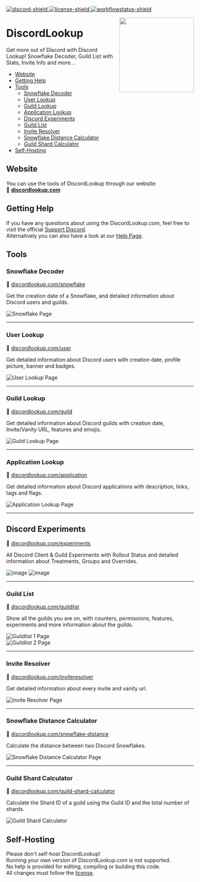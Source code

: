 [bot-invite]: https://discordlookup.com/invite?utm_source=github&utm_medium=readme&utm_campaign=discordlookup
[discord-invite]: https://discordlookup.com/discord
[license]: https://github.com/fbrettnich/DiscordLookup/blob/main/LICENSE
[discord-shield]: https://discord.com/api/guilds/980791496833908778/widget.png
[license-shield]: https://img.shields.io/github/license/fbrettnich/DiscordLookup?label=License
[workflowstatus-shield]: https://img.shields.io/github/workflow/status/fbrettnich/DiscordLookup/Publish%20Docker%20Container?label=Build

[ ![discord-shield][] ][discord-invite]
[ ![license-shield][] ][license]
[ ![workflowstatus-shield][] ](https://github.com/fbrettnich/DiscordLookup/actions/workflows/docker-publish.yml)

<img align="right" src="https://raw.githubusercontent.com/fbrettnich/DiscordLookup/main/.github/images/discordlookup-logo.png" height="200" width="200">

# DiscordLookup
Get more out of Discord with Discord Lookup! Snowflake Decoder, Guild List with Stats, Invite Info and more...

- [Website](#website)
- [Getting Help](#getting-help)
- [Tools](#tools)
    - [Snowflake Decoder](#snowflake-decoder)
    - [User Lookup](#user-lookup)
    - [Guild Lookup](#guild-lookup)
    - [Application Lookup](#application-lookup)
    - [Discord Experiments](#discord-experiments)
    - [Guild List](#guild-list)
    - [Invite Resolver](#invite-resolver)
    - [Snowflake Distance Calculator](#snowflake-distance-calculator)
    - [Guild Shard Calculator](#guild-shard-calculator)
- [Self-Hosting](#self-hosting)

## Website
You can use the tools of DiscordLookup through our website:  
&#128279; **[discordlookup.com](https://discordlookup.com/)**

## Getting Help
If you have any questions about using the DiscordLookup.com, feel free to visit the official [Support Discord](https://discordlookup.com/discord).   
Alternatively you can also have a look at our [Help Page](https://discordlookup.com/help).

## Tools

### Snowflake Decoder
&#128279; [discordlookup.com/snowflake](https://discordlookup.com/snowflake)

Get the creation date of a Snowflake, and detailed information about Discord users and guilds.

![Snowflake Page](https://raw.githubusercontent.com/fbrettnich/DiscordLookup/main/.github/images/page-snowflake.png)

---

### User Lookup
&#128279; [discordlookup.com/user](https://discordlookup.com/user)

Get detailed information about Discord users with creation date, profile picture, banner and badges.

![User Lookup Page](https://raw.githubusercontent.com/fbrettnich/DiscordLookup/main/.github/images/page-userlookup.png)

---

### Guild Lookup
&#128279; [discordlookup.com/guild](https://discordlookup.com/guild)

Get detailed information about Discord guilds with creation date, Invite/Vanity URL, features and emojis.

![Guild Lookup Page](https://raw.githubusercontent.com/fbrettnich/DiscordLookup/main/.github/images/page-guildlookup.png)

---

### Application Lookup
&#128279; [discordlookup.com/application](https://discordlookup.com/application)

Get detailed information about Discord applications with description, links, tags and flags.

![Application Lookup Page](https://raw.githubusercontent.com/fbrettnich/DiscordLookup/main/.github/images/page-applicationlookup.png)

---

## Discord Experiments
&#128279; [discordlookup.com/experiments](https://discordlookup.com/experiments)

All Discord Client & Guild Experiments with Rollout Status and detailed information about Treatments, Groups and Overrides.

![image](https://user-images.githubusercontent.com/58097612/194620279-1909a91f-260a-4076-939f-24fee1dd5082.png)
![image](https://user-images.githubusercontent.com/58097612/194620354-c8999252-2a2f-42ae-96e9-c904958dad2c.png)


---

### Guild List
&#128279; [discordlookup.com/guildlist](https://discordlookup.com/guildlist)

Show all the guilds you are on, with counters, permissions, features, experiments and more information about the guilds.

![Guildlist 1 Page](https://raw.githubusercontent.com/fbrettnich/DiscordLookup/main/.github/images/page-guildlist-1.png)  
![Guildlist 2 Page](https://raw.githubusercontent.com/fbrettnich/DiscordLookup/main/.github/images/page-guildlist-2.png)

---

### Invite Resolver
&#128279; [discordlookup.com/inviteresolver](https://discordlookup.com/inviteresolver)

Get detailed information about every invite and vanity url.

![Invite Resolver Page](https://raw.githubusercontent.com/fbrettnich/DiscordLookup/main/.github/images/page-inviteresolver.png)

---

### Snowflake Distance Calculator
&#128279; [discordlookup.com/snowflake-distance](https://discordlookup.com/snowflake-distance)

Calculate the distance between two Discord Snowflakes.

![Snowflake Distance Calculator Page](https://raw.githubusercontent.com/fbrettnich/DiscordLookup/main/.github/images/page-snowflake-distance-calculator.png)

---

### Guild Shard Calculator
&#128279; [discordlookup.com/guild-shard-calculator](https://discordlookup.com/guild-shard-calculator)

Calculate the Shard ID of a guild using the Guild ID and the total number of shards.

![Guild Shard Calculator](https://raw.githubusercontent.com/fbrettnich/DiscordLookup/main/.github/images/page-guild-shard-calculator.png)


## Self-Hosting
Please don't self-host DiscordLookup!  
Running your own version of DiscordLookup.com is not supported.  
No help is provided for editing, compiling or building this code.  
All changes must follow the [license](https://github.com/fbrettnich/DiscordLookup/blob/main/LICENSE).
